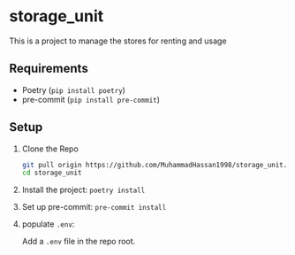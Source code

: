 # storage_unit

This is a project to manage the stores for renting and usage

## Requirements

- Poetry (`pip install poetry`)
- pre-commit (`pip install pre-commit`)

## Setup

1. Clone the Repo

    ```bash
    git pull origin https://github.com/MuhammadHassan1998/storage_unit.git
    cd storage_unit
    ```

2. Install the project: `poetry install`

3. Set up pre-commit: `pre-commit install`

4. populate `.env`:

    Add a `.env` file in the repo root.